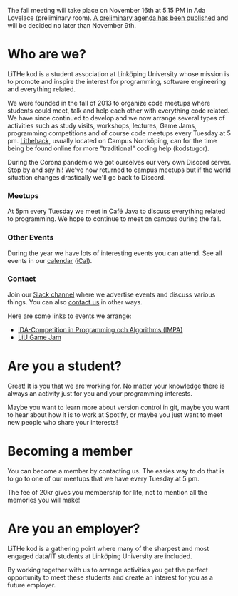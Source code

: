 <div id="important-information">

<p>

The fall meeting will take place on November 16th at 5.15 PM in Ada Lovelace
(preliminary room). <a href="/meetings/en">A preliminary agenda has been
published</a> and will be decided no later than November 9th.

</p>

</div>

# Who are we?

LiTHe kod is a student association at Linköping University whose mission
is to promote and inspire the interest for programming,
software engineering and everything related.

We were founded in the fall of 2013 to organize code meetups where students
could meet, talk and help each other with everything code related.  We have
since continued to develop and we now arrange several types of activities such
as study visits, workshops, lectures, Game Jams, programming competitions and of
course code meetups every Tuesday at 5 pm. <a
href="http://lithehack.se/">Lithehack</a>, usually located on Campus Norrköping,
can for the time being be found online for more "traditional" coding help (kodstugor).

During the Corona pandemic we got ourselves our very own Discord server. Stop by
and say hi! We've now returned to campus meetups but if the world situation
changes drastically we'll go back to Discord.

<div id="introduction">
    <div class="intro-card">
        <h3>Meetups</h3>
        <i class="symbol fas fa-mug-hot"></i>
        <p>
            At 5pm every Tuesday we meet in Café Java to discuss everything
            related to programming. We hope to continue to meet on campus during
            the fall.
        </p>
    </div>
    <div class="intro-card">
        <h3>Other Events</h3>
        <i class="symbol fas fa-calendar-day"></i>
        <p>
            During the year we have lots of interesting events you can attend.
            See all events in our <a
            href="https://calendar.google.com/calendar/b/0?cid=bGl0aGVrb2Quc2VfZmE0bXNnbDdxcG1zZG5zNW9jNGZxNDhhZ29AZ3JvdXAuY2FsZW5kYXIuZ29vZ2xlLmNvbQ">calendar</a>
            (<a href="https://calendar.google.com/calendar/ical/lithekod.se_fa4msgl7qpmsdns5oc4fq48ago%40group.calendar.google.com/public/basic.ics">iCal</a>).
        </p>
    </div>
    <div class="intro-card">
        <h3>Contact</h3>
        <i class="symbol fab fa-slack"></i>
        <p>
            Join our <a href="https://lithe-kod.slack.com/">Slack channel</a> where we advertise events and
            discuss various things.
            You can also <a href="/contact/en/">contact us</a> in other ways.
        </p>
    </div>
</div>

Here are some links to events we arrange:

* [IDA-Competition in Programming och Algorithms (IMPA)](https://www.ida.liu.se/projects/impa/new/)
* [LiU Game Jam](https://lithekod.se/gamejam/en/)

# Are you a student?

Great! It is you that we are working for.
No matter your knowledge there is always an activity just for you and
your programming interests.

Maybe you want to learn more about version control in git,
maybe you want to hear about how it is to work at Spotify,
or maybe you just want to meet new people who share your interests!

# Becoming a member

You can become a member by contacting us. The easies way to do that
is to go to one of our meetups that we have every Tuesday at 5 pm.

The fee of 20kr gives you membership for life, not to mention all
the memories you will make!

# Are you an employer?

LiTHe kod is a gathering point where many of the sharpest and most engaged data/IT
students at Linköping University are included.

By working together with us to arrange activities you get the perfect opportunity to
meet these students and create an interest for you as a future employer.
